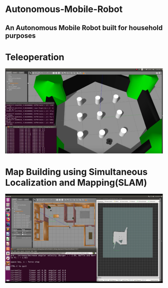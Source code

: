 # Autonomous-Mobile-Robot
## An Autonomous Mobile Robot built for household purposes

# Teleoperation
![alt text](https://github.com/pvrohin/Autonomous-Mobile-Robot/blob/master/Screenshot%202021-03-02%2016.55.58_cropped.png)

# Map Building using Simultaneous Localization and Mapping(SLAM)
![alt text](https://github.com/pvrohin/Autonomous-Mobile-Robot/blob/master/SLAM_simulation.png)
